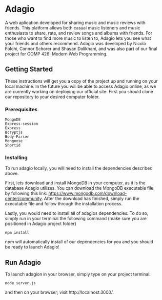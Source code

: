 # Adagio

A web aplication developed for sharing music and music reviews with friends. This platform allows both casual music listeners and music enthusiasts to share, rate, and review songs and albums with friends. For those who want to find more music to listen to, Adagio lets you see what your friends and others recommend. Adagio was developed by Nicola Folchi, Connor Schorer and Shayan Dolikhani, and was also part of our final project for COMP 426: Modern Web Programming.

## Getting Started

These instructions will get you a copy of the project up and running on your local machine. In the future you will be able to access Adagio online, as we are currently working on deploying our official site. First you should clone our repository to your desired computer folder.

### Prerequisites


```
MongoDB
Express-session
Express
Bcryptjs
Body-Parser
Mongoose
Shortid
```

### Installing

To run adagio locally, you will need to install the dependencies described above.

First, lets download and install MongoDB in your computer, as it is the database Adagio utilizes. You can download the MongoDB executable file by following this link: https://www.mongodb.com/download-center/community. After the download has finished, simply run the executable file and follow through the installation process.

Lastly, you would need to install all of adagios dependencies. To do so; simply run in your terminal the following command (make sure you are positioned in Adagio project folder)
```
npm install
```
npm will automatically install of our dependencies for you and you should be ready to launch Adagio!

## Run Adagio

To launch adagion in your browser, simply type on your project terminal:

```
node server.js
```
and then on your browser; visit http://localhost:3000/. 

